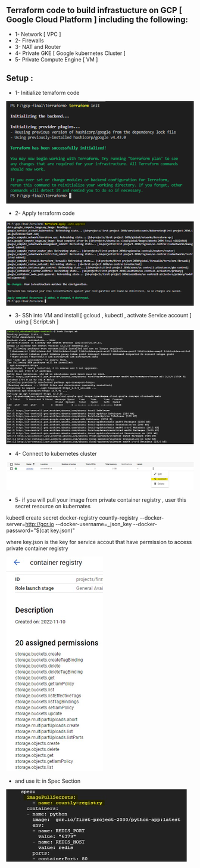 ## Terraform code to build infrastucture on GCP [ Google Cloud Platform ] including the following:
* 1- Network [ VPC ] 
* 2- Firewalls
* 3- NAT and Router
* 4- Private GKE [ Google kubernetes Cluster ] 
* 5- Private Compute Engine [ VM ]

## Setup :
* 1- Initialize terraform code 

![home_Page Image](../images/init.jpg)
* 2- Apply terraform code 

![home_Page Image](../images/apply.jpg)
* 3- SSh into VM and install [ gcloud , kubectl , activate Service account ] using  [ Script.sh ]

![home_Page Image](../images/script.jpg)
* 4- Connect to kubernetes cluster 

![home_Page Image](../images/connect.jpg)

* 5- if you will pull your image from private container registry , user this secret resource on kubernates 

kubectl create secret docker-registry countly-registry --docker-server=http://gcr.io --docker-username=_json_key --docker-password="$(cat key.json)"

where key.json is the key for service accout that have permission to access private container registry

![home_Page Image](../images/role.jpg)

* and use it:
in Spec Section 

![home_Page Image](../images/secret.jpg)
